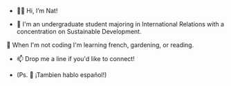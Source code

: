 - 👋🏼 Hi, I’m Nat!

- 🌱 I'm an undergraduate student majoring in International Relations with a concentration on Sustainable Development.

 👀  When I'm not coding I'm learning french, gardening, or reading.

- 📫 Drop me a line if you'd like to connect! 

- (Ps. 💬 ¡Tambien hablo español!)

 <!----CHANGE PHOTO/TAKE PHOTO--->
<!---
NatNNovak/NatNNovak is a ✨ special ✨ repository because its `README.md` (this file) appears on your GitHub profile.
You can click the Preview link to take a look at your changes.
--->
